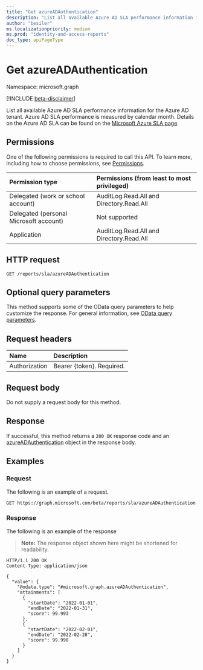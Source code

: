 ```yaml
---
title: "Get azureADAuthentication"
description: "List all available Azure AD SLA performance information for the Azure AD tenant."
author: "besiler"
ms.localizationpriority: medium
ms.prod: "identity-and-access-reports"
doc_type: apiPageType
---
```


# Get azureADAuthentication
Namespace: microsoft.graph

[!INCLUDE [beta-disclaimer](../../includes/beta-disclaimer.md)]

List all available Azure AD SLA performance information for the Azure AD tenant. Azure AD SLA performance is measured by calendar month. Details on the Azure AD SLA can be found on the [Microsoft Azure SLA page](https://azure.microsoft.com/en-us/support/legal/sla/active-directory/v1_1/).

## Permissions
One of the following permissions is required to call this API. To learn more, including how to choose permissions, see [Permissions](/graph/permissions-reference).

|Permission type|Permissions (from least to most privileged)|
|:---|:---|
| Delegated (work or school account) | AuditLog.Read.All and Directory.Read.All |
| Delegated (personal Microsoft account) | Not supported |
| Application | AuditLog.Read.All and Directory.Read.All | 

## HTTP request

<!-- {
  "blockType": "ignored"
}
-->
``` http
GET /reports/sla/azureADAuthentication

```

## Optional query parameters
This method supports some of the OData query parameters to help customize the response. For general information, see [OData query parameters](/graph/query-parameters).

## Request headers
|Name|Description|
|:---|:---|
|Authorization|Bearer {token}. Required.|

## Request body
Do not supply a request body for this method.

## Response

If successful, this method returns a `200 OK` response code and an [azureADAuthentication](../resources/azureadauthentication.md) object in the response body.

## Examples

### Request
The following is an example of a request.
<!-- {
  "blockType": "request",
  "name": "get_azureadauthentication"
}
-->
``` http
GET https://graph.microsoft.com/beta/reports/sla/azureADAuthentication
```


### Response
The following is an example of the response
>**Note:** The response object shown here might be shortened for readability.
<!-- {
  "blockType": "response",
  "truncated": true,
  "@odata.type": "microsoft.graph.azureADAuthentication"
}
-->
``` http
HTTP/1.1 200 OK
Content-Type: application/json

{
  "value": {
    "@odata.type": "#microsoft.graph.azureADAuthentication",
    "attainments": [
      {
        "startDate": "2022-01-01",
        "endDate": "2022-01-31",
        "score": 99.993
      },
      {
        "startDate": "2022-02-01",
        "endDate": "2022-02-28",
        "score": 99.998
      }
    ]
  }
}
```

